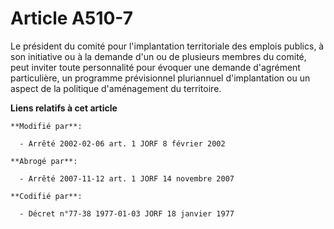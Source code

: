 # Article A510-7

Le président du comité pour l'implantation territoriale des emplois publics, à son initiative ou à la demande d'un ou de
plusieurs membres du comité, peut inviter toute personnalité pour évoquer une demande d'agrément particulière, un programme
prévisionnel pluriannuel d'implantation ou un aspect de la politique d'aménagement du territoire.

**Liens relatifs à cet article**

	**Modifié par**:

	  - Arrêté 2002-02-06 art. 1 JORF 8 février 2002

	**Abrogé par**:

	  - Arrêté 2007-11-12 art. 1 JORF 14 novembre 2007

	**Codifié par**:

	  - Décret n°77-38 1977-01-03 JORF 18 janvier 1977
